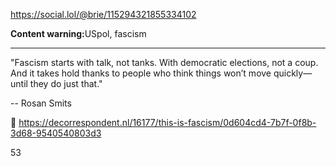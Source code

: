  https://social.lol/@brie/115294321855334102   <p><strong>Content warning:</strong>USpol, fascism</p><hr><p>&quot;Fascism starts with talk, not tanks. With democratic elections, not a coup. And it takes hold thanks to people who think things won’t move quickly—until they do just that.&quot;</p><p>-- Rosan Smits</p><p>🔗 <a href="https://decorrespondent.nl/16177/this-is-fascism/0d604cd4-7b7f-0f8b-3d68-9540540803d3" target="_blank" rel="nofollow noopener" translate="no"><span class="invisible">https://</span><span class="ellipsis">decorrespondent.nl/16177/this-</span><span class="invisible">is-fascism/0d604cd4-7b7f-0f8b-3d68-9540540803d3</span></a></p>   53 